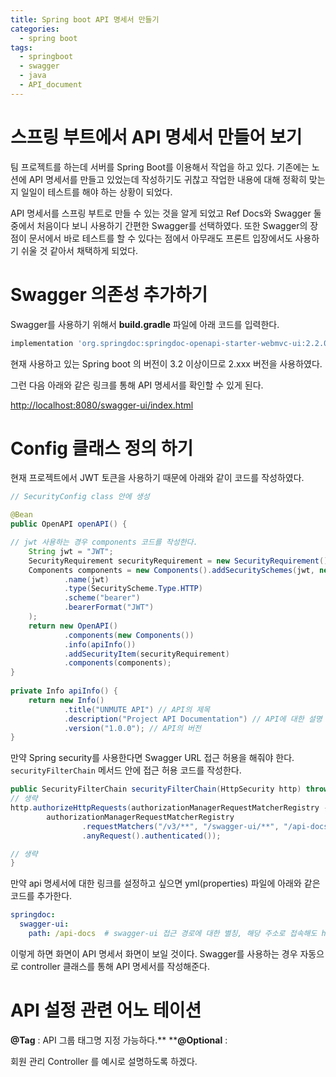 ```yaml
---
title: Spring boot API 명세서 만들기
categories:
  - spring boot
tags:
  - springboot
  - swagger
  - java
  - API_document
---
```

# 스프링 부트에서 API 명세서 만들어 보기
팀 프로젝트를 하는데 서버를 Spring Boot를 이용해서 작업을 하고 있다. 기존에는 노션에 API 명세서를 만들고 있었는데 작성하기도 귀찮고 작업한 내용에 대해 정확히 맞는지 일일이 테스트를 해야 하는 상황이 되었다. 

 API 명세서를 스프링 부트로 만들 수 있는 것을 알게 되었고 Ref Docs와 Swagger 둘 중에서 처음이다 보니 사용하기 간편한 Swagger를 선택하였다. 또한 Swagger의 장점이 문서에서 바로 테스트를 할 수 있다는 점에서 아무래도 프론트 입장에서도 사용하기 쉬울 것 같아서 채택하게 되었다.

# Swagger 의존성 추가하기
Swagger를 사용하기 위해서  **build.gradle** 파일에 아래 코드를 입력한다.

```gradle
implementation 'org.springdoc:springdoc-openapi-starter-webmvc-ui:2.2.0'
```

현재 사용하고 있는 Spring boot 의 버전이 3.2 이상이므로  2.xxx 버전을 사용하였다.

그런 다음 아래와 같은 링크를 통해 API 명세서를 확인할 수 있게 된다.

[http://localhost:8080/swagger-ui/index.html]()

# Config 클래스 정의 하기

현재 프로젝트에서 JWT 토큰을 사용하기 때문에 아래와 같이 코드를 작성하였다.

```java
// SecurityConfig class 안에 생성

@Bean  
public OpenAPI openAPI() {  

// jwt 사용하는 경우 components 코드를 작성한다.
    String jwt = "JWT";  
    SecurityRequirement securityRequirement = new SecurityRequirement().addList(jwt);  
    Components components = new Components().addSecuritySchemes(jwt, new SecurityScheme()  // JWT 토큰 사용
            .name(jwt)  
            .type(SecurityScheme.Type.HTTP)  
            .scheme("bearer")  
            .bearerFormat("JWT") 
    );  
    return new OpenAPI()  
            .components(new Components())  
            .info(apiInfo())  
            .addSecurityItem(securityRequirement)  
            .components(components);  
}  
  
private Info apiInfo() {  
    return new Info()  
            .title("UNMUTE API") // API의 제목  
            .description("Project API Documentation") // API에 대한 설명  
            .version("1.0.0"); // API의 버전  
}
```

만약 Spring security를 사용한다면 Swagger URL 접근 허용을 해줘야 한다.
`securityFilterChain` 메서드 안에 접근 허용 코드를 작성한다.

```java
public SecurityFilterChain securityFilterChain(HttpSecurity http) throws Exception {
// 생략
http.authorizeHttpRequests(authorizationManagerRequestMatcherRegistry ->  
        authorizationManagerRequestMatcherRegistry  
                .requestMatchers("/v3/**", "/swagger-ui/**", "/api-docs").permitAll()  
                .anyRequest().authenticated());

// 생략
}
```

만약 api 명세서에 대한 링크를 설정하고 싶으면 yml(properties) 파일에 아래와 같은 코드를 추가한다.

```yml
springdoc:
  swagger-ui:
    path: /api-docs  # swagger-ui 접근 경로에 대한 별칭, 해당 주소로 접속해도 http://localhost:8080/swagger-ui/index.html로 리다이렉션 됨.
```

이렇게 하면 화면이 API 명세서 화면이 보일 것이다.
Swagger를 사용하는 경우 자동으로 controller 클래스를 통해 API 명세서를 작성해준다.

# API 설정 관련 어노 테이션

**@Tag** :  API 그룹 태그명 지정 가능하다.**
****@Optional** : 

회원 관리 Controller 를 예시로 설명하도록 하겠다.
